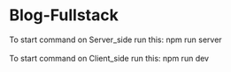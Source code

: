 # Blog-Fullstack<br />
To start command on Server_side run this: npm run server<br /><br />
To start command on Client_side run this: npm run dev<br /><br />
